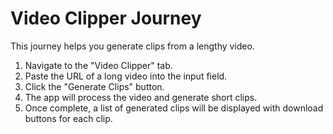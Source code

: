 # Video Clipper Journey

This journey helps you generate clips from a lengthy video.

1. Navigate to the "Video Clipper" tab.
2. Paste the URL of a long video into the input field.
3. Click the "Generate Clips" button.
4. The app will process the video and generate short clips.
5. Once complete, a list of generated clips will be displayed with download buttons for each clip.